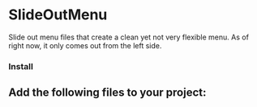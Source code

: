 # SlideOutMenu
Slide out menu files that create a clean yet not very flexible menu. As of right now, it only comes out from the left side.
### Install
Add the following files to your project:
- 
